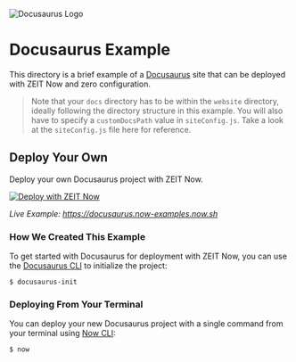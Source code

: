![Docusaurus Logo](../.github/images/docusaurus.svg)

# Docusaurus Example

This directory is a brief example of a [Docusaurus](https://docusaurus.io/) site that can be deployed with ZEIT Now and zero configuration.

> Note that your `docs` directory has to be within the `website` directory, ideally following the directory structure in this example. You will also have to specify a `customDocsPath` value in `siteConfig.js`. Take a look at the `siteConfig.js` file here for reference.

## Deploy Your Own

Deploy your own Docusaurus project with ZEIT Now.

[![Deploy with ZEIT Now](https://zeit.co/button)](https://zeit.co/new/project?template=https://github.com/zeit/now-examples/tree/master/docusaurus)

_Live Example: https://docusaurus.now-examples.now.sh_

### How We Created This Example

To get started with Docusaurus for deployment with ZEIT Now, you can use the [Docusaurus CLI](https://docusaurus.io/docs/en/installation) to initialize the project:

```shell
$ docusaurus-init
```

### Deploying From Your Terminal

You can deploy your new Docusaurus project with a single command from your terminal using [Now CLI](https://zeit.co/download):

```shell
$ now
```
